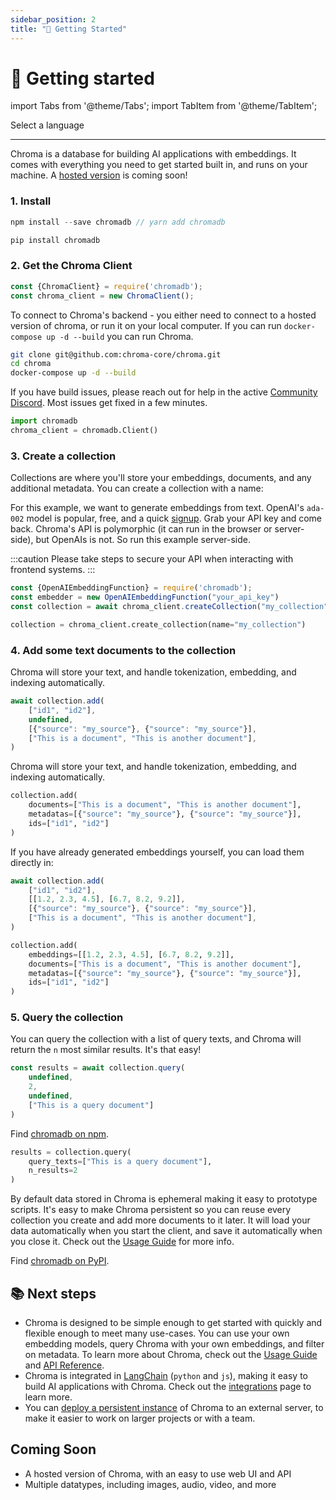 ```yaml
---
sidebar_position: 2
title: "🔑 Getting Started"
---
```


# 🔑 Getting started

import Tabs from '@theme/Tabs';
import TabItem from '@theme/TabItem';

<div class="select-language">Select a language</div>

<Tabs queryString groupId="lang" queryString>
<TabItem value="py" label="Python"></TabItem>
<TabItem value="js" label="JavaScript"></TabItem>
</Tabs>

***

Chroma is a database for building AI applications with embeddings. It comes with everything you need to get started built in, and runs on your machine. A [hosted version](mailto:hello@trychroma.com) is coming soon!

### 1. Install

<Tabs queryString groupId="lang" className="hideTabSwitcher">
<TabItem value="js" label="JavaScript">


```js
npm install --save chromadb // yarn add chromadb
```

</TabItem>
<TabItem value="py" label="Python">

```py
pip install chromadb
```

</TabItem>
</Tabs>

### 2. Get the Chroma Client

<Tabs queryString groupId="lang" className="hideTabSwitcher">
<TabItem value="js" label="JavaScript">

```js
const {ChromaClient} = require('chromadb');
const chroma_client = new ChromaClient();
```

To connect to Chroma's backend - you either need to connect to a hosted version of chroma, or run it on your local computer. If you can run `docker-compose up -d --build` you can run Chroma. 

```bash
git clone git@github.com:chroma-core/chroma.git
cd chroma
docker-compose up -d --build
```

If you have build issues, please reach out for help in the active [Community Discord](https://discord.gg/MMeYNTmh3x). Most issues get fixed in a few minutes.

</TabItem>
<TabItem value="py" label="Python">

```python
import chromadb
chroma_client = chromadb.Client()
```

</TabItem>
</Tabs>

### 3. Create a collection

Collections are where you'll store your embeddings, documents, and any additional metadata. You can create a collection with a name:

<Tabs queryString groupId="lang" className="hideTabSwitcher">
<TabItem value="js" label="JavaScript">

For this example, we want to generate embeddings from text. OpenAI's `ada-002` model is popular, free, and a quick [signup](https://openai.com/api/). Grab your API key and come back. Chroma's API is polymorphic (it can run in the browser or server-side), but OpenAIs is not. So run this example server-side.

:::caution
Please take steps to secure your API when interacting with frontend systems.
:::

```js
const {OpenAIEmbeddingFunction} = require('chromadb');
const embedder = new OpenAIEmbeddingFunction("your_api_key")
const collection = await chroma_client.createCollection("my_collection", {}, embedder)
```

</TabItem>
<TabItem value="py" label="Python">

```python
collection = chroma_client.create_collection(name="my_collection")
```

</TabItem>
</Tabs>



### 4. Add some text documents to the collection

<Tabs queryString groupId="lang" className="hideTabSwitcher">
<TabItem value="js" label="JavaScript">

Chroma will store your text, and handle tokenization, embedding, and indexing automatically.

```js
await collection.add(
    ["id1", "id2"],
    undefined,
    [{"source": "my_source"}, {"source": "my_source"}],
    ["This is a document", "This is another document"],
) 
```

</TabItem>
<TabItem value="py" label="Python">

Chroma will store your text, and handle tokenization, embedding, and indexing automatically.

```python
collection.add(
    documents=["This is a document", "This is another document"],
    metadatas=[{"source": "my_source"}, {"source": "my_source"}],
    ids=["id1", "id2"]
)
```

</TabItem>
</Tabs>



If you have already generated embeddings yourself, you can load them directly in:

<Tabs queryString groupId="lang" className="hideTabSwitcher">
<TabItem value="js" label="JavaScript">

```js
await collection.add(
    ["id1", "id2"],
    [[1.2, 2.3, 4.5], [6.7, 8.2, 9.2]],
    [{"source": "my_source"}, {"source": "my_source"}],
    ["This is a document", "This is another document"],
) 
```

</TabItem>
<TabItem value="py" label="Python">

```python
collection.add(
    embeddings=[[1.2, 2.3, 4.5], [6.7, 8.2, 9.2]],
    documents=["This is a document", "This is another document"],
    metadatas=[{"source": "my_source"}, {"source": "my_source"}],
    ids=["id1", "id2"]
)
```

</TabItem>
</Tabs>



### 5. Query the collection

You can query the collection with a list of query texts, and Chroma will return the `n` most similar results. It's that easy!

<Tabs queryString groupId="lang" className="hideTabSwitcher">
<TabItem value="js" label="JavaScript">

```js
const results = await collection.query(
    undefined, 
    2, 
    undefined, 
    ["This is a query document"]
) 
```

Find [chromadb on npm](https://www.npmjs.com/package/chromadb).

</TabItem>
<TabItem value="py" label="Python">

```python
results = collection.query(
    query_texts=["This is a query document"],
    n_results=2
)
```

By default data stored in Chroma is ephemeral making it easy to prototype scripts. It's easy to make Chroma persistent so you can reuse every collection you create and add more documents to it later. It will load your data automatically when you start the client, and save it automatically when you close it. Check out the [Usage Guide](./usage-guide.md) for more info.

Find [chromadb on PyPI](https://pypi.org/project/chromadb/).


</TabItem>
</Tabs>


## 📚 Next steps

- Chroma is designed to be simple enough to get started with quickly and flexible enough to meet many use-cases. You can use your own embedding models, query Chroma with your own embeddings, and filter on metadata. To learn more about Chroma, check out the [Usage Guide](./usage-guide.md) and [API Reference](./api-reference.md).
- Chroma is integrated in [LangChain](https://langchain.readthedocs.io/en/latest/reference/modules/vectorstore.html?highlight=chroma#langchain.vectorstores.Chroma) (`python` and `js`), making it easy to build AI applications with Chroma. Check out the [integrations](./integrations.md) page to learn more.
- You can [deploy a persistent instance](./deployment) of Chroma to an external server, to make it easier to work on larger projects or with a team.

## Coming Soon

- A hosted version of Chroma, with an easy to use web UI and API
- Multiple datatypes, including images, audio, video, and more

